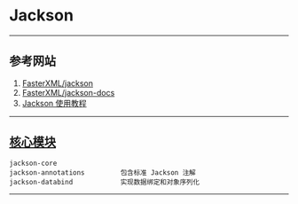 # Jackson

---
## 参考网站
1. [FasterXML/jackson](https://github.com/FasterXML/jackson#documentation)
2. [FasterXML/jackson-docs](https://github.com/FasterXML/jackson-docs)
3. [Jackson 使用教程](https://blog.csdn.net/weixin_44747933/article/details/108301626)
---
## [核心模块](https://github.com/FasterXML/jackson#core-modules)
```
jackson-core
jackson-annotations         包含标准 Jackson 注解
jackson-databind            实现数据绑定和对象序列化
```
---